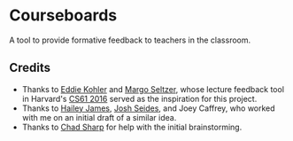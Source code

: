 # Courseboards

A tool to provide formative feedback to teachers in the classroom.

## Credits

- Thanks to [Eddie Kohler](http://read.seas.harvard.edu/~kohler/) and [Margo Seltzer](https://www.eecs.harvard.edu/margo/), whose lecture feedback tool in Harvard's [CS61 2016](https://cs61.seas.harvard.edu/wiki/2016/Home) served as the inspiration for this project.
- Thanks to [Hailey James](https://github.com/hljames), [Josh Seides](https://github.com/joshseides), and Joey Caffrey, who worked with me on an initial draft of a similar idea.
- Thanks to [Chad Sharp](https://github.com/crossroads1112) for help with the initial brainstorming.

